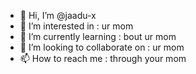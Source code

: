 - 👋 Hi, I’m @jaadu-x
- 👀 I’m interested in : ur mom
- 🌱 I’m currently learning : bout ur mom
- 💞️ I’m looking to collaborate on : ur mom
- 📫 How to reach me : through your mom

<!---
jaadu-x/jaadu-x is a ✨ special ✨ repository because its `README.md` (this file) appears on your GitHub profile.
You can click the Preview link to take a look at your changes.
--->
